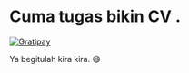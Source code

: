 # Cuma tugas bikin CV .
[![Gratipay](http://img.shields.io/gratipay/jQuery2DotNet.svg)](https://gratipay.com/jQuery2DotNet/)

Ya begitulah kira kira. :smile:




